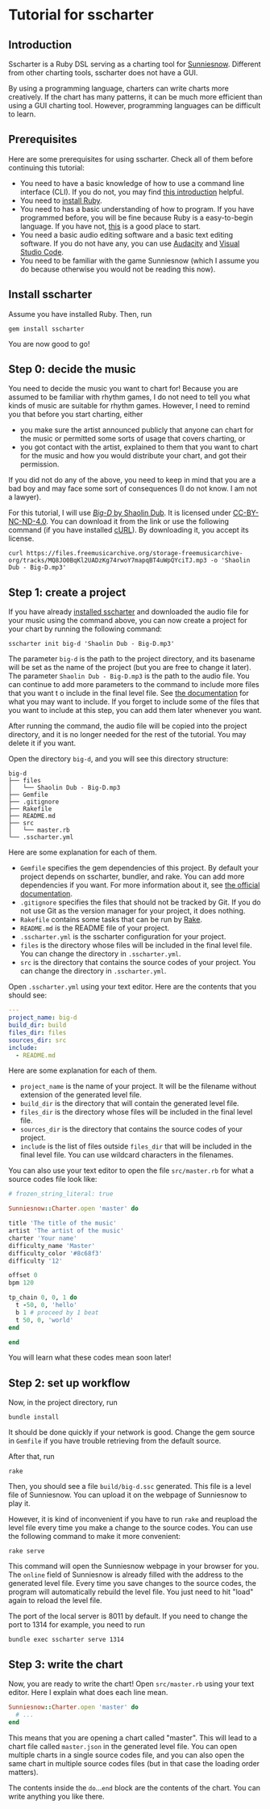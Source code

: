 # Tutorial for sscharter

## Introduction

Sscharter is a Ruby DSL serving as a charting tool for
[Sunniesnow](https://sunniesnow.github.io).
Different from other charting tools, sscharter does not have a GUI.

By using a programming language, charters can write charts more creatively.
If the chart has many patterns, it can be much more efficient than using a GUI charting tool.
However, programming languages can be difficult to learn.

## Prerequisites

Here are some prerequisites for using sscharter.
Check all of them before continuing this tutorial:

- You need to have a basic knowledge of how to use a command line interface (CLI).
If you do not, you may find [this introduction](https://tutorial.djangogirls.org/en/intro_to_command_line/) helpful.
- You need to [install Ruby](https://www.ruby-lang.org/en/documentation/installation/).
- You need to has a basic understanding of how to program.
If you have programmed before, you will be fine because Ruby is a easy-to-begin language.
If you have not, [this](https://pine.fm/LearnToProgram/)
is a good place to start.
- You need a basic audio editing software and a basic text editing software.
If you do not have any, you can use
[Audacity](https://www.audacityteam.org/) and
[Visual Studio Code](https://code.visualstudio.com/).
- You need to be familiar with the game Sunniesnow
(which I assume you do because otherwise you would not be reading this now).

## Install sscharter

Assume you have installed Ruby.
Then, run

```shell
gem install sscharter
```

You are now good to go!

## Step 0: decide the music

You need to decide the music you want to chart for!
Because you are assumed to be familiar with rhythm games,
I do not need to tell you what kinds of music are suitable for rhythm games.
However, I need to remind you that before you start charting, either

- you make sure the artist announced publicly that anyone can chart for the music
or permitted some sorts of usage that covers charting, or
- you got contact with the artist,
explained to them that you want to chart for the music and how you would distribute your chart,
and got their permission.

If you did not do any of the above, you need to keep in mind that you are a bad boy
and may face some sort of consequences
(I do not know. I am not a lawyer).

For this tutorial, I will use
[*Big-D* by Shaolin Dub](https://freemusicarchive.org/music/Shaolin_Dub/joint-force/big-d/).
It is licensed under [CC-BY-NC-ND-4.0](https://creativecommons.org/licenses/by-nc-nd/4.0/).
You can download it from the link or use the following command
(if you have installed [cURL](https://curl.se/)).
By downloading it, you accept its license.

```shell
curl https://files.freemusicarchive.org/storage-freemusicarchive-org/tracks/MQ8JO0BqKl2UADzKg74rwoY7mapqBT4uWpQYciTJ.mp3 -o 'Shaolin Dub - Big-D.mp3'
```

## Step 1: create a project

If you have already [installed sscharter](#install-sscharter)
and downloaded the audio file for your music using the command above,
you can now create a project for your chart by running the following command:

```shell
sscharter init big-d 'Shaolin Dub - Big-D.mp3'
```

The parameter `big-d` is the path to the project directory,
and its basename will be set as the name of the project
(but you are free to change it later).
The parameter `Shaolin Dub - Big-D.mp3` is the path to the audio file.
You can continue to add more parameters to the command
to include more files that you want t o include in the final level file.
See [the documentation](https://sunniesnow.github.io/doc/)
for what you may want to include.
If you forget to include some of the files that you want to include
at this step, you can add them later whenever you want.

After running the command, the audio file will be copied into the project directory,
and it is no longer needed for the rest of the tutorial.
You may delete it if you want.

Open the directory `big-d`, and you will see this directory structure:

```plain
big-d
├── files
│   └── Shaolin Dub - Big-D.mp3
├── Gemfile
├── .gitignore
├── Rakefile
├── README.md
├── src
│   └── master.rb
└── .sscharter.yml
```

Here are some explanation for each of them.

- `Gemfile` specifies the gem dependencies of this project.
By default your project depends on sscharter, bundler, and rake.
You can add more dependencies if you want.
For more information about it,
see [the official documentation](https://bundler.io/man/gemfile.5.html).
- `.gitignore` specifies the files that should not be tracked by Git.
If you do not use Git as the version manager for your project, it does nothing.
- `Rakefile` contains some tasks that can be run by [Rake](https://ruby.github.io/rake/).
- `README.md` is the README file of your project.
- `.sscharter.yml` is the sscharter configuration for your project.
- `files` is the directory whose files will be included in the final level file.
You can change the directory in `.sscharter.yml`.
- `src` is the directory that contains the source codes of your project.
You can change the directory in `.sscharter.yml`.

Open `.sscharter.yml` using your text editor.
Here are the contents that you should see:

```yaml
---
project_name: big-d
build_dir: build
files_dir: files
sources_dir: src
include:
  - README.md
```

Here are some explanation for each of them.

- `project_name` is the name of your project.
It will be the filename without extension of the generated level file.
- `build_dir` is the directory that will contain the generated level file.
- `files_dir` is the directory whose files will be included in the final level file.
- `sources_dir` is the directory that contains the source codes of your project.
- `include` is the list of files outside `files_dir` that will be included in the final level file.
You can use wildcard characters in the filenames.

You can also use your text editor to open the file `src/master.rb` for what a source codes file look like:

```ruby
# frozen_string_literal: true

Sunniesnow::Charter.open 'master' do

title 'The title of the music'
artist 'The artist of the music'
charter 'Your name'
difficulty_name 'Master'
difficulty_color '#8c68f3'
difficulty '12'

offset 0
bpm 120

tp_chain 0, 0, 1 do
  t -50, 0, 'hello'
  b 1 # proceed by 1 beat
  t 50, 0, 'world'
end

end
```

You will learn what these codes mean soon later!

## Step 2: set up workflow

Now, in the project directory, run

```shell
bundle install
```

It should be done quickly if your network is good.
Change the gem source in `Gemfile` if you have trouble retrieving from the default source.

After that, run

```shell
rake
```

Then, you should see a file `build/big-d.ssc` generated.
This file is a level file of Sunniesnow.
You can upload it on the webpage of Sunniesnow to play it.

However, it is kind of inconvenient if you have to run `rake`
and reupload the level file every time you make a change to the source codes.
You can use the following command to make it more convenient:

```shell
rake serve
```

This command will open the Sunniesnow webpage in your browser for you.
The `online` field of Sunniesnow is already filled with the address to the generated level file.
Every time you save changes to the source codes,
the program will automatically rebuild the level file.
You just need to hit "load" again to reload the level file.

The port of the local server is 8011 by default.
If you need to change the port to 1314 for example, you need to run

```shell
bundle exec sscharter serve 1314
```

## Step 3: write the chart

Now, you are ready to write the chart!
Open `src/master.rb` using your text editor.
Here I explain what does each line mean.

```ruby
Sunniesnow::Charter.open 'master' do
  # ...
end
```

This means that you are opening a chart called "master".
This will lead to a chart file called `master.json` in the generated level file.
You can open multiple charts in a single source codes file,
and you can also open the same chart in multiple source codes files
(but in that case the loading order matters).

The contents inside the `do`...`end` block are the contents of the chart.
You can write anything you like there.

